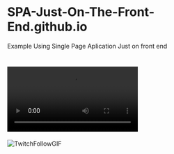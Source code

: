 # SPA-Just-On-The-Front-End.github.io
Example Using Single Page Aplication Just on front end 

# ![](https://github.com/ThiagoMassenoMaciel/SPA-Just-On-The-Front-End.github.io/blob/main/Funcionalidade-SPA-b%C3%A1sico.mp4)
![TwitchFollowGIF](https://github.com/ThiagoMassenoMaciel/SPA-Just-On-The-Front-End.github.io/assets/107934374/0135338e-8232-4c0a-a888-ad91a546eb1c)

